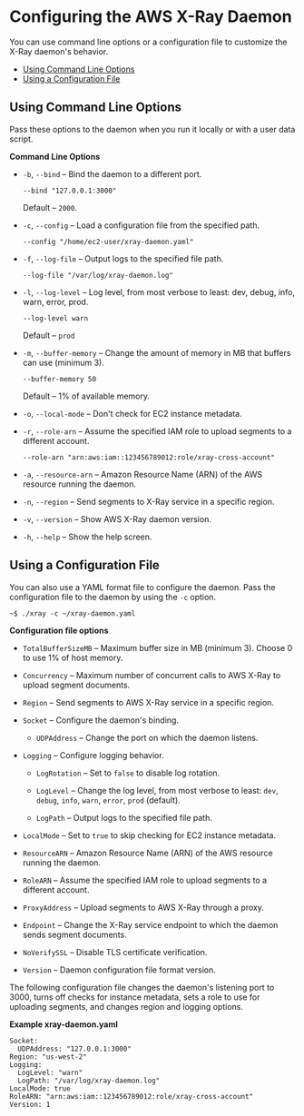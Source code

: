 # Configuring the AWS X\-Ray Daemon<a name="xray-daemon-configuration"></a>

You can use command line options or a configuration file to customize the X\-Ray daemon's behavior\.


+ [Using Command Line Options](#xray-daemon-configuration-commandline)
+ [Using a Configuration File](#xray-daemon-configuration-configfile)

## Using Command Line Options<a name="xray-daemon-configuration-commandline"></a>

Pass these options to the daemon when you run it locally or with a user data script\.

**Command Line Options**

+ `-b`, `--bind` – Bind the daemon to a different port\.

  ```
  --bind "127.0.0.1:3000"
  ```

  Default – `2000`\.

+ `-c`, `--config` – Load a configuration file from the specified path\.

  ```
  --config "/home/ec2-user/xray-daemon.yaml"
  ```

+ `-f`, `--log-file` – Output logs to the specified file path\.

  ```
  --log-file "/var/log/xray-daemon.log"
  ```

+ `-l`, `--log-level` – Log level, from most verbose to least: dev, debug, info, warn, error, prod\.

  ```
  --log-level warn
  ```

  Default – `prod`

+ `-m`, `--buffer-memory` – Change the amount of memory in MB that buffers can use \(minimum 3\)\.

  ```
  --buffer-memory 50
  ```

  Default – 1% of available memory\.

+ `-o`, `--local-mode` – Don't check for EC2 instance metadata\.

+ `-r`, `--role-arn` – Assume the specified IAM role to upload segments to a different account\.

  ```
  --role-arn "arn:aws:iam::123456789012:role/xray-cross-account"
  ```

+ `-a`, `--resource-arn` – Amazon Resource Name \(ARN\) of the AWS resource running the daemon\.

+ `-n`, `--region` – Send segments to X\-Ray service in a specific region\.

+ `-v`, `--version` – Show AWS X\-Ray daemon version\.

+ `-h`, `--help` – Show the help screen\.

## Using a Configuration File<a name="xray-daemon-configuration-configfile"></a>

You can also use a YAML format file to configure the daemon\. Pass the configuration file to the daemon by using the `-c` option\.

```
~$ ./xray -c ~/xray-daemon.yaml
```

**Configuration file options**

+ `TotalBufferSizeMB` – Maximum buffer size in MB \(minimum 3\)\. Choose 0 to use 1% of host memory\.

+ `Concurrency` – Maximum number of concurrent calls to AWS X\-Ray to upload segment documents\.

+ `Region` – Send segments to AWS X\-Ray service in a specific region\.

+ `Socket` – Configure the daemon's binding\.

  + `UDPAddress` – Change the port on which the daemon listens\.

+ `Logging` – Configure logging behavior\.

  + `LogRotation` – Set to `false` to disable log rotation\.

  + `LogLevel` – Change the log level, from most verbose to least: `dev`, `debug`, `info`, `warn`, `error`, `prod` \(default\)\.

  + `LogPath` – Output logs to the specified file path\.

+ `LocalMode` – Set to `true` to skip checking for EC2 instance metadata\.

+ `ResourceARN` – Amazon Resource Name \(ARN\) of the AWS resource running the daemon\.

+ `RoleARN` – Assume the specified IAM role to upload segments to a different account\.

+ `ProxyAddress` – Upload segments to AWS X\-Ray through a proxy\.

+ `Endpoint` – Change the X\-Ray service endpoint to which the daemon sends segment documents\.

+ `NoVerifySSL` – Disable TLS certificate verification\.

+ `Version` – Daemon configuration file format version\.

The following configuration file changes the daemon's listening port to 3000, turns off checks for instance metadata, sets a role to use for uploading segments, and changes region and logging options\.

**Example xray\-daemon\.yaml**  

```
Socket:
  UDPAddress: "127.0.0.1:3000"
Region: "us-west-2"
Logging:
  LogLevel: "warn"
  LogPath: "/var/log/xray-daemon.log"
LocalMode: true
RoleARN: "arn:aws:iam::123456789012:role/xray-cross-account"
Version: 1
```